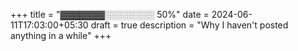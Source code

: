 
+++
title = "▓▓▓▓▓▓▓░░░░░░░░ 50%"
date = 2024-06-11T17:03:00+05:30
draft = true
description = "Why I haven't posted anything in a while"
+++